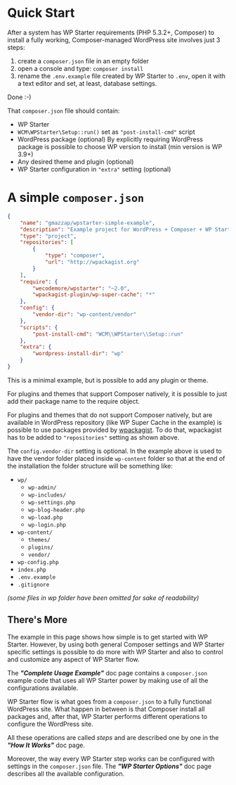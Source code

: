 <!--
currentMenu: quickstart
title: Quick Start
-->
# Quick Start

After a system has WP Starter requirements (PHP 5.3.2+, Composer) to install a fully working, Composer-managed WordPress site involves just 3 steps:

 1. create a `composer.json` file in an empty folder
 2. open a console and type: `composer install`
 3. rename the `.env.example` file created by WP Starter to `.env`, open it with a text editor and set, at least, database settings.

Done :-)

That `composer.json` file should contain:

 - WP Starter
 - `WCM\WPStarter\Setup::run()` set as `"post-install-cmd"` script
 - WordPress package (optional) By explicitly requiring WordPress package is possible to choose WP version to install (min version is WP 3.9+)
 - Any desired theme and plugin (optional)
 - WP Starter configuration in `"extra"` setting (optional)

# A simple `composer.json`

```json
{
    "name": "gmazzap/wpstarter-simple-example",
    "description": "Example project for WordPress + Composer + WP Starter",
    "type": "project",
    "repositories": [
        {
            "type": "composer",
            "url": "http://wpackagist.org"
        }
    ],
    "require": {
        "wecodemore/wpstarter": "~2.0",
        "wpackagist-plugin/wp-super-cache": "*"
    },
    "config": {
        "vendor-dir": "wp-content/vendor"
    },
    "scripts": {
        "post-install-cmd": "WCM\\WPStarter\\Setup::run"
    },
    "extra": {
        "wordpress-install-dir": "wp"
    }
}
```

This is a minimal example, but is possible to add any plugin or theme.

For plugins and themes that support Composer natively, it is possible to just add their package name to the require object.

For plugins and themes that do not support Composer natively, but are available in WordPress repository (like WP Super Cache in the example) is possible to use packages provided by [wpackagist](http://wpackagist.org). To do that, wpackagist has to be added to `"repositories"` setting as shown above.

The `config.vendor-dir` setting is optional. In the example above is used to have the vendor folder placed inside `wp-content` folder so that at the end of the installation the folder structure will be something like:


  - `wp/`
    - `wp-admin/`
    - `wp-includes/`
    - `wp-settings.php`
    - `wp-blog-header.php`
    - `wp-load.php`
    - `wp-login.php`
  - `wp-content/`
    - `themes/`
    - `plugins/`
    - `vendor/`
  - `wp-config.php`
  - `index.php`
  - `.env.example`
  - `.gitignore`

*(some files in wp folder have been omitted for sake of readability)*


## There's More

The example in this page shows how simple is to get started with WP Starter. However, by using both general Composer settings and WP Starter specific settings is possible to do more with WP Starter and also to control and customize any aspect of WP Starter flow.

The ***"Complete Usage Example"*** doc page contains a `composer.json` example code that uses all WP Starter power by making use of all the configurations available.

WP Starter flow is what goes from a `composer.json` to a fully functional WordPress site. What happen in between is that Composer install all packages and, after that, WP Starter performs different operations to configure the WordPress site.

All these operations are called *steps* and are described one by one in the ***"How It Works"*** doc page.

Moreover, the way every WP Starter step works can be configured with settings in the `composer.json` file. The ***"WP Starter Options"*** doc page describes all the available configuration.
